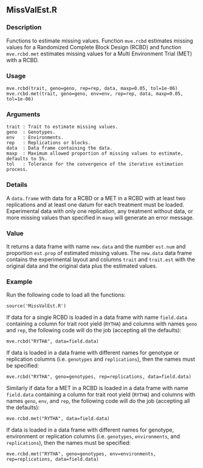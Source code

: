 MissValEst.R
------------

### Description

Functions to estimate missing values.
Function `mve.rcbd` estimates missing values for a Randomized Complete Block Design (RCBD) and
function `mve.rcbd.met` estimates missing values for a Multi Environment Trial (MET) with a RCBD.

### Usage

```{r eval=F}
mve.rcbd(trait, geno=geno, rep=rep, data, maxp=0.05, tol=1e-06)
mve.rcbd.met(trait, geno=geno, env=env, rep=rep, data, maxp=0.05, tol=1e-06)
```

### Arguments

```
trait : Trait to estimate missing values.
geno  : Genotypes.
env   : Environments.
rep   : Replications or blocks.
data  : Data frame containing the data.
maxp  : Maximum allowed proportion of missing values to estimate, defaults to 5%. 
tol   : Tolerance for the convergence of the iterative estimation process.
```

### Details

A `data.frame` with data for a RCBD or a MET in a RCBD with at least two replications
and at least one datum for each treatment must be loaded. Experimental data
with only one replication, any treatment without data, or more missing values than
specified in `maxp` will generate an error message.

### Value

It returns a data frame with name `new.data` and the number `est.num` and proportion `est.prop`
of estimated missing values.  The `new.data` data frame contains the experimental layout and
columns `trait` and `trait.est` with the original data and the original data plus the
estimated values.

### Example

Run the following code to load all the functions:

```{r eval=F}
source('MissValEst.R')
```

If data for a single RCBD is loaded in a data frame with name `field.data` containing a
column for trait root yield (`RYTHA`) and columns with names `geno` and `rep`, the following
code will do the job (accepting all the defaults):
```{r eval=F}
mve.rcbd("RYTHA", data=field.data)
```

If data is loaded in a data frame with different names for genotype or replication columns
(i.e. `genotypes` and `replications`), then the names must be specified:
```{r eval=F}
mve.rcbd("RYTHA", geno=genotypes, rep=replications, data=field.data)
```

Similarly if data for a MET in a RCBD is loaded in a data frame with name `field.data`
containing a column for trait root yield (`RYTHA`) and columns with names `geno`, `env`,
and `rep`, the following code will do the job (accepting all the defaults):
```{r eval=F}
mve.rcbd.met("RYTHA", data=field.data)
```

If data is loaded in a data frame with different names for genotype, environment or replication columns
(i.e. `genotypes`, `environments`, and `replications`), then the names must be specified:
```{r eval=F}
mve.rcbd.met("RYTHA", geno=genotypes, env=environments, rep=replications, data=field.data)
```
